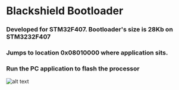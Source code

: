 # Blackshield Bootloader 


### Developed for STM32F407. Bootloader's size is 28Kb on STM3232F407

### Jumps to location 0x08010000 where application sits. 



### Run the PC application to flash the processor

![alt text](image.png)
